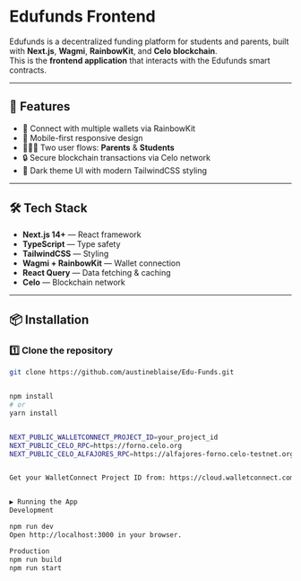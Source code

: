 # Edufunds Frontend

Edufunds is a decentralized funding platform for students and parents, built with **Next.js**, **Wagmi**, **RainbowKit**, and **Celo blockchain**.  
This is the **frontend application** that interacts with the Edufunds smart contracts.

---

## 🚀 Features
- 🔗 Connect with multiple wallets via RainbowKit
- 📱 Mobile-first responsive design
- 👨‍👩‍👧 Two user flows: **Parents** & **Students**
- 🔒 Secure blockchain transactions via Celo network
- 🖤 Dark theme UI with modern TailwindCSS styling

---

## 🛠 Tech Stack
- **Next.js 14+** — React framework
- **TypeScript** — Type safety
- **TailwindCSS** — Styling
- **Wagmi + RainbowKit** — Wallet connection
- **React Query** — Data fetching & caching
- **Celo** — Blockchain network

---

## 📦 Installation

### 1️⃣ Clone the repository
```bash
git clone https://github.com/austineblaise/Edu-Funds.git


npm install
# or
yarn install


NEXT_PUBLIC_WALLETCONNECT_PROJECT_ID=your_project_id
NEXT_PUBLIC_CELO_RPC=https://forno.celo.org
NEXT_PUBLIC_CELO_ALFAJORES_RPC=https://alfajores-forno.celo-testnet.org


Get your WalletConnect Project ID from: https://cloud.walletconnect.com


▶️ Running the App
Development

npm run dev
Open http://localhost:3000 in your browser.

Production
npm run build
npm run start

